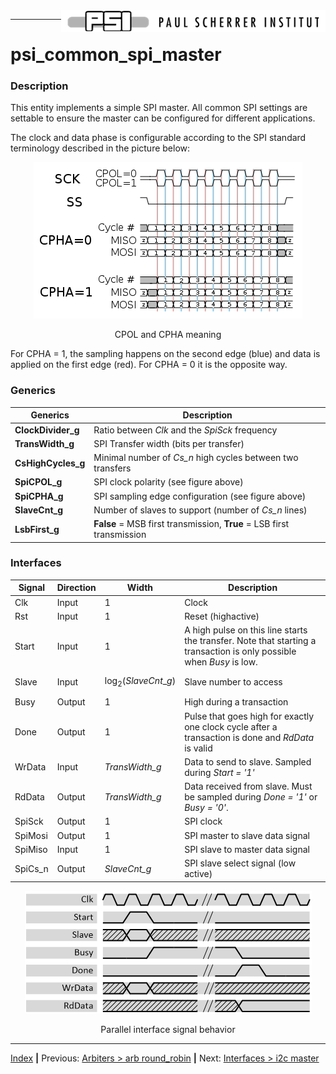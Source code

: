 <img align="right" src="../psi_logo.png">

***
# psi_common_spi_master

### Description

This entity implements a simple SPI master. All common SPI settings are
settable to ensure the master can be configured for different
applications.

The clock and data phase is configurable according to the SPI standard
terminology described in the picture below:

<p align="center"><img src="ch10_1_fig23.png"> </p>
<p align="center"> CPOL and CPHA meaning </p>

For CPHA = 1, the sampling happens on the second edge (blue) and data is
applied on the first edge (red). For CPHA = 0 it is the opposite way.

### Generics

Generics            | Description
--------------------|---------------------------------------------------
**ClockDivider\_g** | Ratio between *Clk* and the *SpiSck* frequency
**TransWidth\_g**   | SPI Transfer width (bits per transfer)
**CsHighCycles\_g** | Minimal number of *Cs\_n* high cycles between two transfers
**SpiCPOL\_g**      | SPI clock polarity (see figure above)
**SpiCPHA\_g**      |  SPI sampling edge configuration (see figure above)
**SlaveCnt\_g**     |  Number of slaves to support (number of *Cs\_n* lines)
**LsbFirst\_g**     |  **False** = MSB first transmission, **True** = LSB first transmission

### Interfaces

Signal           | Direction | Width           | Description     
-----------------|-----------|-----------------|-----------------
 Clk             | Input     | 1               | Clock           
 Rst             | Input     | 1               | Reset (highactive)
 Start           | Input     | 1               | A high pulse on this line starts the transfer. Note that starting a transaction is  only possible when *Busy* is low.
 Slave           | Input     | $$\log_{2}{(SlaveCnt\_ g)}$$  | Slave number to access  
 Busy            | Output    | 1               | High during a transaction     
 Done            | Output    | 1               | Pulse that goes high for exactly one clock cycle after a transaction is done and *RdData* is valid        
 WrData          | Input     | *TransWidth\_g* | Data to send to  slave. Sampled  during *Start = '1'*     
 RdData          | Output    | *TransWidth\_g* | Data received from slave. Must be sampled during *Done = '1'* or *Busy = '0'*.          
 SpiSck          | Output    | 1               | SPI clock      
 SpiMosi         | Output    | 1               | SPI master to slave data signal         
 SpiMiso         | Input     | 1               | SPI slave to master data signal          
 SpiCs\_n        | Output    | *SlaveCnt\_g*   | SPI slave select signal (low active)


<p align="center"><img src="ch10_1_fig24.png"> </p>
<p align="center"> Parallel interface signal behavior </p>

***
[Index](../psi_common_index.md) **|** Previous: [Arbiters > arb round_robin](../ch9_arbiters/ch9_2_arb_round_robin.md) **|** Next: [Interfaces > i2c master](../ch10_interfaces/ch10_2_i2c_master.md)

